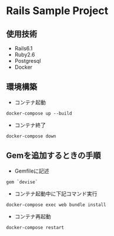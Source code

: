 # Rails Sample Project

## 使用技術

- Rails6.1
- Ruby2.6
- Postgresql
- Docker

## 環境構築

- コンテナ起動
```
docker-compose up --build
```

- コンテナ終了
```
docker-compose down
```

## Gemを追加するときの手順

- Gemfileに記述
```
gem `devise`
```

- コンテナ起動中に下記コマンド実行
```
docker-compose exec web bundle install
```

- コンテナ再起動
```
docker-compose restart
```
